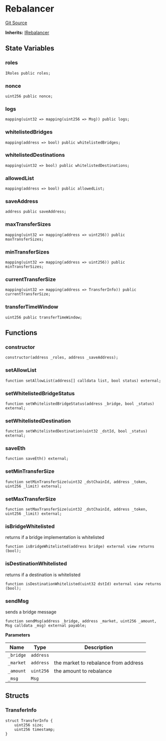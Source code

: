 # Rebalancer
[Git Source](https://github.com/malda-protocol/malda-lending/blob/acd5ab2b6c54b66703c366d922b6691b77a8c9fd/src\rebalancer\Rebalancer.sol)

**Inherits:**
[IRebalancer](/src\interfaces\IRebalancer.sol\interface.IRebalancer.md)


## State Variables
### roles

```solidity
IRoles public roles;
```


### nonce

```solidity
uint256 public nonce;
```


### logs

```solidity
mapping(uint32 => mapping(uint256 => Msg)) public logs;
```


### whitelistedBridges

```solidity
mapping(address => bool) public whitelistedBridges;
```


### whitelistedDestinations

```solidity
mapping(uint32 => bool) public whitelistedDestinations;
```


### allowedList

```solidity
mapping(address => bool) public allowedList;
```


### saveAddress

```solidity
address public saveAddress;
```


### maxTransferSizes

```solidity
mapping(uint32 => mapping(address => uint256)) public maxTransferSizes;
```


### minTransferSizes

```solidity
mapping(uint32 => mapping(address => uint256)) public minTransferSizes;
```


### currentTransferSize

```solidity
mapping(uint32 => mapping(address => TransferInfo)) public currentTransferSize;
```


### transferTimeWindow

```solidity
uint256 public transferTimeWindow;
```


## Functions
### constructor


```solidity
constructor(address _roles, address _saveAddress);
```

### setAllowList


```solidity
function setAllowList(address[] calldata list, bool status) external;
```

### setWhitelistedBridgeStatus


```solidity
function setWhitelistedBridgeStatus(address _bridge, bool _status) external;
```

### setWhitelistedDestination


```solidity
function setWhitelistedDestination(uint32 _dstId, bool _status) external;
```

### saveEth


```solidity
function saveEth() external;
```

### setMinTransferSize


```solidity
function setMinTransferSize(uint32 _dstChainId, address _token, uint256 _limit) external;
```

### setMaxTransferSize


```solidity
function setMaxTransferSize(uint32 _dstChainId, address _token, uint256 _limit) external;
```

### isBridgeWhitelisted

returns if a bridge implementation is whitelisted


```solidity
function isBridgeWhitelisted(address bridge) external view returns (bool);
```

### isDestinationWhitelisted

returns if a destination is whitelisted


```solidity
function isDestinationWhitelisted(uint32 dstId) external view returns (bool);
```

### sendMsg

sends a bridge message


```solidity
function sendMsg(address _bridge, address _market, uint256 _amount, Msg calldata _msg) external payable;
```
**Parameters**

|Name|Type|Description|
|----|----|-----------|
|`_bridge`|`address`||
|`_market`|`address`|the market to rebalance from address|
|`_amount`|`uint256`|the amount to rebalance|
|`_msg`|`Msg`||


## Structs
### TransferInfo

```solidity
struct TransferInfo {
    uint256 size;
    uint256 timestamp;
}
```

